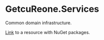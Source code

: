 # GetcuReone.Services

Common domain infrastructure.

[Link][nuget_source] to a resource with NuGet packages.

[nuget_source]: https://pkgs.dev.azure.com/GetcuReone/_packaging/b15013dc-d009-7e3e-ac41-e7686be8155f/nuget/v3/index.json "GetcuReone_NuGet"
